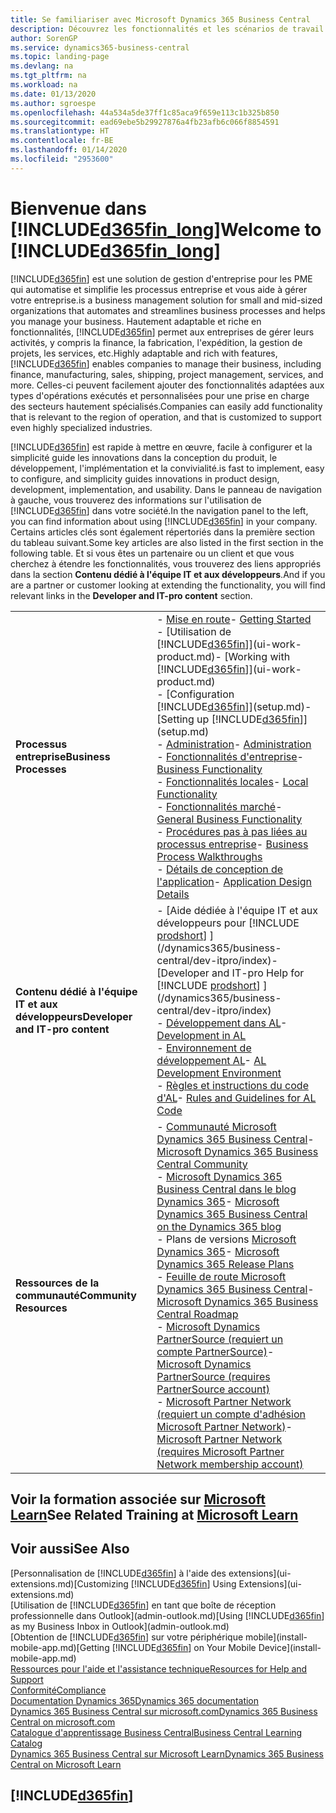```yaml
---
title: Se familiariser avec Microsoft Dynamics 365 Business Central
description: Découvrez les fonctionnalités et les scénarios de travail dans Business Central, une solution de gestion d'entreprise pour les PME.
author: SorenGP
ms.service: dynamics365-business-central
ms.topic: landing-page
ms.devlang: na
ms.tgt_pltfrm: na
ms.workload: na
ms.date: 01/13/2020
ms.author: sgroespe
ms.openlocfilehash: 44a534a5de37ff1c85aca9f659e113c1b325b850
ms.sourcegitcommit: ead69ebe5b29927876a4fb23afb6c066f8854591
ms.translationtype: HT
ms.contentlocale: fr-BE
ms.lasthandoff: 01/14/2020
ms.locfileid: "2953600"
---
```

# <a name="welcome-to-included365fin_longincludesd365fin_long_mdmd"></a><span data-ttu-id="b07bd-103">Bienvenue dans [!INCLUDE[d365fin_long](includes/d365fin_long_md.md)]</span><span class="sxs-lookup"><span data-stu-id="b07bd-103">Welcome to [!INCLUDE[d365fin_long](includes/d365fin_long_md.md)]</span></span>
[!INCLUDE[d365fin](includes/d365fin_md.md)] <span data-ttu-id="b07bd-104">est une solution de gestion d'entreprise pour les PME qui automatise et simplifie les processus entreprise et vous aide à gérer votre entreprise.</span><span class="sxs-lookup"><span data-stu-id="b07bd-104">is a business management solution for small and mid-sized organizations that automates and streamlines business processes and helps you manage your business.</span></span> <span data-ttu-id="b07bd-105">Hautement adaptable et riche en fonctionnalités, [!INCLUDE[d365fin](includes/d365fin_md.md)] permet aux entreprises de gérer leurs activités, y compris la finance, la fabrication, l'expédition, la gestion de projets, les services, etc.</span><span class="sxs-lookup"><span data-stu-id="b07bd-105">Highly adaptable and rich with features, [!INCLUDE[d365fin](includes/d365fin_md.md)] enables companies to manage their business, including finance, manufacturing, sales, shipping, project management, services, and more.</span></span> <span data-ttu-id="b07bd-106">Celles-ci peuvent facilement ajouter des fonctionnalités adaptées aux types d'opérations exécutés et personnalisées pour une prise en charge des secteurs hautement spécialisés.</span><span class="sxs-lookup"><span data-stu-id="b07bd-106">Companies can easily add functionality that is relevant to the region of operation, and that is customized to support even highly specialized industries.</span></span>

[!INCLUDE[d365fin](includes/d365fin_md.md)] <span data-ttu-id="b07bd-107">est rapide à mettre en œuvre, facile à configurer et la simplicité guide les innovations dans la conception du produit, le développement, l'implémentation et la convivialité.</span><span class="sxs-lookup"><span data-stu-id="b07bd-107">is fast to implement, easy to configure, and simplicity guides innovations in product design, development, implementation, and usability.</span></span> <span data-ttu-id="b07bd-108">Dans le panneau de navigation à gauche, vous trouverez des informations sur l'utilisation de [!INCLUDE[d365fin](includes/d365fin_md.md)] dans votre société.</span><span class="sxs-lookup"><span data-stu-id="b07bd-108">In the navigation panel to the left, you can find information about using [!INCLUDE[d365fin](includes/d365fin_md.md)] in your company.</span></span> <span data-ttu-id="b07bd-109">Certains articles clés sont également répertoriés dans la première section du tableau suivant.</span><span class="sxs-lookup"><span data-stu-id="b07bd-109">Some key articles are also listed in the first section in the following table.</span></span> <span data-ttu-id="b07bd-110">Et si vous êtes un partenaire ou un client et que vous cherchez à étendre les fonctionnalités, vous trouverez des liens appropriés dans la section **Contenu dédié à l'équipe IT et aux développeurs**.</span><span class="sxs-lookup"><span data-stu-id="b07bd-110">And if you are a partner or customer looking at extending the functionality, you will find relevant links in the **Developer and IT-pro content** section.</span></span>  

|||  
|-|-|  
|<span data-ttu-id="b07bd-111">**Processus entreprise**</span><span class="sxs-lookup"><span data-stu-id="b07bd-111">**Business Processes**</span></span>|<span data-ttu-id="b07bd-112">-   [Mise en route](product-get-started.md)</span><span class="sxs-lookup"><span data-stu-id="b07bd-112">-   [Getting Started](product-get-started.md)</span></span><br /><span data-ttu-id="b07bd-113">-   [Utilisation de [!INCLUDE[d365fin](includes/d365fin_md.md)]](ui-work-product.md)</span><span class="sxs-lookup"><span data-stu-id="b07bd-113">-   [Working with [!INCLUDE[d365fin](includes/d365fin_md.md)]](ui-work-product.md)</span></span><br /><span data-ttu-id="b07bd-114">-   [Configuration [!INCLUDE[d365fin](includes/d365fin_md.md)]](setup.md)</span><span class="sxs-lookup"><span data-stu-id="b07bd-114">-   [Setting up [!INCLUDE[d365fin](includes/d365fin_md.md)]](setup.md)</span></span><br /><span data-ttu-id="b07bd-115">-   [Administration](admin-setup-and-administration.md)</span><span class="sxs-lookup"><span data-stu-id="b07bd-115">-   [Administration](admin-setup-and-administration.md)</span></span><br /><span data-ttu-id="b07bd-116">-   [Fonctionnalités d'entreprise](across-business-functionality.md)</span><span class="sxs-lookup"><span data-stu-id="b07bd-116">-   [Business Functionality](across-business-functionality.md)</span></span><br /><span data-ttu-id="b07bd-117">-   [Fonctionnalités locales](LocalFunctionality/Austria/austria-local-functionality.md)</span><span class="sxs-lookup"><span data-stu-id="b07bd-117">-   [Local Functionality](LocalFunctionality/Austria/austria-local-functionality.md)</span></span><br /><span data-ttu-id="b07bd-118">-   [Fonctionnalités marché](ui-across-business-areas.md)</span><span class="sxs-lookup"><span data-stu-id="b07bd-118">-   [General Business Functionality](ui-across-business-areas.md)</span></span><br /><span data-ttu-id="b07bd-119">-   [Procédures pas à pas liées au processus entreprise](walkthrough-business-process-walkthroughs.md)</span><span class="sxs-lookup"><span data-stu-id="b07bd-119">-   [Business Process Walkthroughs](walkthrough-business-process-walkthroughs.md)</span></span><br /><span data-ttu-id="b07bd-120">-   [Détails de conception de l'application](design-details-application-design.md)</span><span class="sxs-lookup"><span data-stu-id="b07bd-120">-   [Application Design Details](design-details-application-design.md)</span></span>|  
|<span data-ttu-id="b07bd-121">**Contenu dédié à l'équipe IT et aux développeurs**</span><span class="sxs-lookup"><span data-stu-id="b07bd-121">**Developer and IT-pro content**</span></span>|<span data-ttu-id="b07bd-122">-   [Aide dédiée à l'équipe IT et aux développeurs pour [!INCLUDE [prodshort](includes/prodshort.md)] ](/dynamics365/business-central/dev-itpro/index)</span><span class="sxs-lookup"><span data-stu-id="b07bd-122">-   [Developer and IT-pro Help for [!INCLUDE [prodshort](includes/prodshort.md)] ](/dynamics365/business-central/dev-itpro/index)</span></span><br /><span data-ttu-id="b07bd-123">-   [Développement dans AL](/dynamics365/business-central/dev-itpro/developer/devenv-dev-overview)</span><span class="sxs-lookup"><span data-stu-id="b07bd-123">-   [Development in AL](/dynamics365/business-central/dev-itpro/developer/devenv-dev-overview)</span></span><br /><span data-ttu-id="b07bd-124">-   [Environnement de développement AL](/dynamics365/business-central/dev-itpro/developer/devenv-reference-overview)</span><span class="sxs-lookup"><span data-stu-id="b07bd-124">-   [AL Development Environment](/dynamics365/business-central/dev-itpro/developer/devenv-reference-overview)</span></span><br /><span data-ttu-id="b07bd-125">-   [Règles et instructions du code d'AL](/dynamics365/business-central/dev-itpro/compliance/apptest-overview)</span><span class="sxs-lookup"><span data-stu-id="b07bd-125">-   [Rules and Guidelines for AL Code](/dynamics365/business-central/dev-itpro/compliance/apptest-overview)</span></span>|  
|<span data-ttu-id="b07bd-126">**Ressources de la communauté**</span><span class="sxs-lookup"><span data-stu-id="b07bd-126">**Community Resources**</span></span>|<span data-ttu-id="b07bd-127">-   [Communauté Microsoft Dynamics 365 Business Central](https://community.dynamics.com/business)</span><span class="sxs-lookup"><span data-stu-id="b07bd-127">-   [Microsoft Dynamics 365 Business Central Community](https://community.dynamics.com/business)</span></span><br /><span data-ttu-id="b07bd-128">-   [Microsoft Dynamics 365 Business Central dans le blog Dynamics 365](https://cloudblogs.microsoft.com/dynamics365/it/product/business-central/)</span><span class="sxs-lookup"><span data-stu-id="b07bd-128">-   [Microsoft Dynamics 365 Business Central on the Dynamics 365 blog](https://cloudblogs.microsoft.com/dynamics365/it/product/business-central/)</span></span><br /><span data-ttu-id="b07bd-129">-   Plans de versions [Microsoft Dynamics 365](https://go.microsoft.com/fwlink/?linkid=2047422)</span><span class="sxs-lookup"><span data-stu-id="b07bd-129">-   [Microsoft Dynamics 365 Release Plans](https://go.microsoft.com/fwlink/?linkid=2047422)</span></span><br /><span data-ttu-id="b07bd-130">-   [Feuille de route Microsoft Dynamics 365 Business Central](https://dynamics.microsoft.com/roadmap/business-central/)</span><span class="sxs-lookup"><span data-stu-id="b07bd-130">-   [Microsoft Dynamics 365 Business Central Roadmap](https://dynamics.microsoft.com/roadmap/business-central/)</span></span><br /><span data-ttu-id="b07bd-131">-   [Microsoft Dynamics PartnerSource \(requiert un compte PartnerSource\)](https://mbs.microsoft.com/partnersource)</span><span class="sxs-lookup"><span data-stu-id="b07bd-131">-   [Microsoft Dynamics PartnerSource \(requires PartnerSource account\)](https://mbs.microsoft.com/partnersource)</span></span><br /><span data-ttu-id="b07bd-132">-   [Microsoft Partner Network \(requiert un compte d'adhésion Microsoft Partner Network\)](https://mspartner.microsoft.com/en/us/windows/index.aspx)</span><span class="sxs-lookup"><span data-stu-id="b07bd-132">-   [Microsoft Partner Network \(requires Microsoft Partner Network membership account\)](https://mspartner.microsoft.com/en/us/windows/index.aspx)</span></span>|  

## <a name="see-related-training-at-microsoft-learnlearnbrowseproductsdynamics-business-central"></a><span data-ttu-id="b07bd-133">Voir la formation associée sur [Microsoft Learn](/learn/browse/?products=dynamics-business-central)</span><span class="sxs-lookup"><span data-stu-id="b07bd-133">See Related Training at [Microsoft Learn](/learn/browse/?products=dynamics-business-central)</span></span>

## <a name="see-also"></a><span data-ttu-id="b07bd-134">Voir aussi</span><span class="sxs-lookup"><span data-stu-id="b07bd-134">See Also</span></span>

<span data-ttu-id="b07bd-135">[Personnalisation de [!INCLUDE[d365fin](includes/d365fin_md.md)] à l'aide des extensions](ui-extensions.md)</span><span class="sxs-lookup"><span data-stu-id="b07bd-135">[Customizing [!INCLUDE[d365fin](includes/d365fin_md.md)] Using Extensions](ui-extensions.md)</span></span>  
<span data-ttu-id="b07bd-136">[Utilisation de [!INCLUDE[d365fin](includes/d365fin_md.md)] en tant que boîte de réception professionnelle dans Outlook](admin-outlook.md)</span><span class="sxs-lookup"><span data-stu-id="b07bd-136">[Using [!INCLUDE[d365fin](includes/d365fin_md.md)] as my Business Inbox in Outlook](admin-outlook.md)</span></span>  
<span data-ttu-id="b07bd-137">[Obtention de [!INCLUDE[d365fin](includes/d365fin_md.md)] sur votre périphérique mobile](install-mobile-app.md)</span><span class="sxs-lookup"><span data-stu-id="b07bd-137">[Getting [!INCLUDE[d365fin](includes/d365fin_md.md)] on Your Mobile Device](install-mobile-app.md)</span></span>  
[<span data-ttu-id="b07bd-138">Ressources pour l'aide et l'assistance technique</span><span class="sxs-lookup"><span data-stu-id="b07bd-138">Resources for Help and Support</span></span>](product-help-and-support.md)  
[<span data-ttu-id="b07bd-139">Conformité</span><span class="sxs-lookup"><span data-stu-id="b07bd-139">Compliance</span></span>](compliance/compliance-overview.md)  
[<span data-ttu-id="b07bd-140">Documentation Dynamics 365</span><span class="sxs-lookup"><span data-stu-id="b07bd-140">Dynamics 365 documentation</span></span>](/dynamics365/)  
[<span data-ttu-id="b07bd-141">Dynamics 365 Business Central sur microsoft.com</span><span class="sxs-lookup"><span data-stu-id="b07bd-141">Dynamics 365 Business Central on microsoft.com</span></span>](https://dynamics.microsoft.com/business-central/overview/)  
[<span data-ttu-id="b07bd-142">Catalogue d'apprentissage Business Central</span><span class="sxs-lookup"><span data-stu-id="b07bd-142">Business Central Learning Catalog</span></span>](readiness/readiness-learning-catalog.md)  
[<span data-ttu-id="b07bd-143">Dynamics 365 Business Central sur Microsoft Learn</span><span class="sxs-lookup"><span data-stu-id="b07bd-143">Dynamics 365 Business Central on Microsoft Learn</span></span>](/learn/browse/?products=dynamics-business-central)  


## [!INCLUDE[d365fin](includes/free_trial_md.md)]
